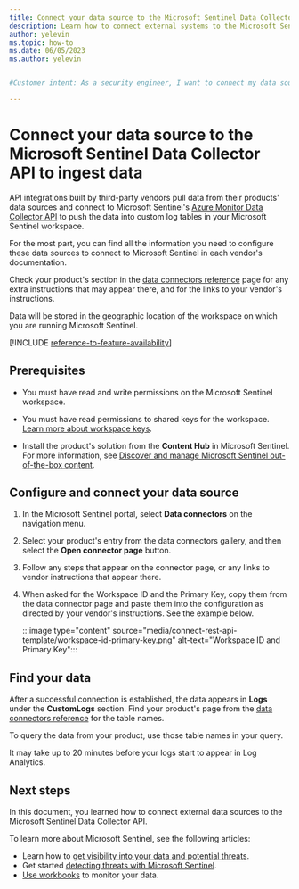 ```yaml
---
title: Connect your data source to the Microsoft Sentinel Data Collector API to ingest data | Microsoft Docs
description: Learn how to connect external systems to the Microsoft Sentinel Data Collector API to ingest their log data to custom logs in your workspace.
author: yelevin
ms.topic: how-to
ms.date: 06/05/2023
ms.author: yelevin


#Customer intent: As a security engineer, I want to connect my data source to the Microsoft Sentinel API so that we can ingest and analyze security data from third-party products.

---
```


# Connect your data source to the Microsoft Sentinel Data Collector API to ingest data

API integrations built by third-party vendors pull data from their products' data sources and connect to Microsoft Sentinel's [Azure Monitor Data Collector API](/azure/azure-monitor/logs/data-collector-api) to push the data into custom log tables in your Microsoft Sentinel workspace.

For the most part, you can find all the information you need to configure these data sources to connect to Microsoft Sentinel in each vendor's documentation.

Check your product's section in the [data connectors reference](data-connectors-reference.md) page for any extra instructions that may appear there, and for the links to your vendor's instructions.

Data will be stored in the geographic location of the workspace on which you are running Microsoft Sentinel.

[!INCLUDE [reference-to-feature-availability](includes/reference-to-feature-availability.md)]

## Prerequisites

- You must have read and write permissions on the Microsoft Sentinel workspace.

- You must have read permissions to shared keys for the workspace. [Learn more about workspace keys](/azure/azure-monitor/agents/agent-windows).
- Install the product's solution from the **Content Hub** in Microsoft Sentinel. For more information, see [Discover and manage Microsoft Sentinel out-of-the-box content](sentinel-solutions-deploy.md).

## Configure and connect your data source

1. In the Microsoft Sentinel portal, select **Data connectors** on the navigation menu.

1. Select your product's entry from the data connectors gallery, and then select the **Open connector page** button.

1. Follow any steps that appear on the connector page, or any links to vendor instructions that appear there.

1. When asked for the Workspace ID and the Primary Key, copy them from the data connector page and paste them into the configuration as directed by your vendor's instructions. See the example below.

    :::image type="content" source="media/connect-rest-api-template/workspace-id-primary-key.png" alt-text="Workspace ID and Primary Key":::

## Find your data

After a successful connection is established, the data appears in **Logs** under the **CustomLogs** section. Find your product's page from the [data connectors reference](data-connectors-reference.md) for the table names.

To query the data from your product, use those table names in your query.

It may take up to 20 minutes before your logs start to appear in Log Analytics.

## Next steps

In this document, you learned how to connect external data sources to the Microsoft Sentinel Data Collector API.

To learn more about Microsoft Sentinel, see the following articles:

- Learn how to [get visibility into your data and potential threats](get-visibility.md).
- Get started [detecting threats with Microsoft Sentinel](detect-threats-built-in.md).
- [Use workbooks](monitor-your-data.md) to monitor your data.
